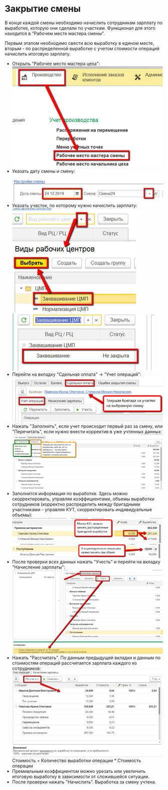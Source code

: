 # Закрытие смены


В конце каждой смены необходимо начислить сотрудникам зарплату по
выработке, которую они сделали по участкам. Функционал для этого
находится в "Рабочем месте мастера смены".


Первым этапом необходимо свести всю выработку в едином месте, вторым -
по распределенной выработке с учетом стоимости операций начислить
итоговую зарплату.


-   Открыть "Рабочее место мастера цеха":      
![](CloseWorkShift.assets/drex_zakrytie_smeny_6_custom.png)
-   Указать дату смены и смену:  
![](CloseWorkShift.assets/drex_zakrytie_smeny_6_custom_2.png)
-   Указать участок, по которому нужно начислить зарплату:  
![](CloseWorkShift.assets/drex_zakrytie_smeny_6_custom_3.png)  
![](CloseWorkShift.assets/drex_zakrytie_smeny_6_custom_4.png)
-   Перейти на вкладку "Сдельная оплата" -\> "Учет операций":  
![](CloseWorkShift.assets/drex_zakrytie_smeny_6_custom_5.png)
-   Нажать "Заполнить", если учет происходит первый раз за смену, или
    "Перечитать", если нужно внести корректив в уже учтенных данных:  
![](CloseWorkShift.assets/drex_zakrytie_smeny_6_custom_6.png)
-   Заполнится информация по выработке. Здесь можно скорректировать,
    управляя коэффициентами, объемы выработки сотрудников (корректно
    распределить между бригадными участниками - управляя КУТ,
    скорректировать индивидуальные объемы):  
![](CloseWorkShift.assets/drex_zakrytie_smeny_6_custom_7.png)  
![](CloseWorkShift.assets/drex_zakrytie_smeny_6_custom_8.png) 
-   После проверки всех данных нажать "Учесть" и перейти на вкладку
    "Начисление зарплаты":  
![](CloseWorkShift.assets/drex_zakrytie_smeny_6_custom_9.png)
-   Нажать "Рассчитать". По данным предыдущей вкладки и данным по
    стоимостям операций рассчитается зарплата каждого из сотрудников:  
![](CloseWorkShift.assets/drex_zakrytie_smeny_6_custom_10.png)  
Стоимость = Количество выработки операции \* Стоимость операции
- Премиальным коэффициентом можно урезать или увеличить итоговую
    выработку в зависимости от сложившейся ситуации.   
-   После проверки нажать "Начислить". Выработка за смену учтена.


